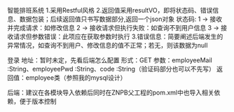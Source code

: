 智能排班系统
1.采用Restful风格
2.返回值采用resultVO，即将状态码、错误信息、数据包装；后续返回值只书写数据部分,返回一个json对象
状态码:
1  ->  接收并完成请求：如修改信息
2  ->  接收请求但执行失败：如查询不到用户信息
3  ->  接收请求但参数错误：此项应在获取参数时执行
3.错误信息：简要阐述后端发生的异常情况，如查询不到用户、修改信息的值不正常；若无，则该数据为null

登录
地址：暂时未定，先看后端怎么配置
形式：GET
参数：employeeMail :String、employeePwd :String、code :String（验证码部分也可以不先写）
返回值：employee类（参照我的mysql设计）

后端：建议在各模块导入依赖后同时在ZNPB父工程的pom.xml中也导入相关依赖，便于版本控制